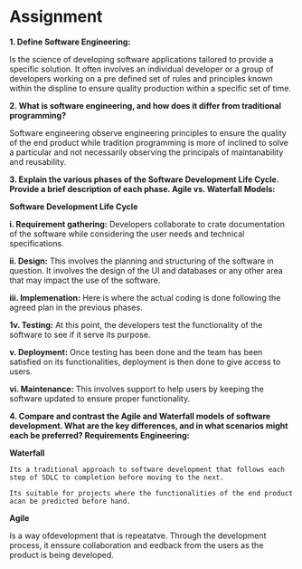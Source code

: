 #   Assignment

**1. Define Software Engineering:**

Is the science of developing software applications tailored to provide a specific solution. It often involves an individual developer or a group of developers working on a pre defined  set of rules and principles known within the displine to ensure quality production within a specific set of time.


**2. What is software engineering, and how does it differ from traditional programming?**

Software engineering observe engineering principles to ensure the quality of the end product while tradition programming is more of inclined to solve a particular and not necessarily observing the principals of maintanability and reusability.


**3. Explain the various phases of the Software Development Life Cycle. Provide a brief description of each phase. Agile vs. Waterfall Models:**

**Software Development Life Cycle**

**i.    Requirement gathering:**
     Developers collaborate to crate documentation of the software while considering the user needs and technical specifications.


**ii.   Design:**
    This involves the planning and structuring of the software in question. It involves the design of the UI and databases or any other area that may impact the use of the software.

**iii.  Implemenation:**
    Here is where the actual coding is done following the agreed plan in the previous phases.

**1v.   Testing:**
    At this point, the developers test the functionality of the software to see if it serve its purpose.

**v.    Deployment:**
    Once testing has been done and the team has been satisfied on its functionalities, deployment is then done to give access to users.

**vi.    Maintenance:**
    This involves support to help users by keeping the software updated to ensure proper functionality.

**4. Compare and contrast the Agile and Waterfall models of software development. What are the key differences, and in what scenarios might each be preferred? Requirements Engineering:**

**Waterfall**

    Its a traditional approach to software development that follows each step of SDLC to completion before moving to the next.

    Its suitable for projects where the functionalities of the end product acan be predicted before hand.

**Agile**

Is a way ofdevelopment that is repeatatve.
Through the development process, it enssure collaboration and eedback from the users as the product is being developed.


